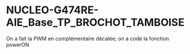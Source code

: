 # NUCLEO-G474RE-AIE_Base_TP_BROCHOT_TAMBOISE
On a fait la PWM en complémentaire décalée;
on a codé la fonction powerON
